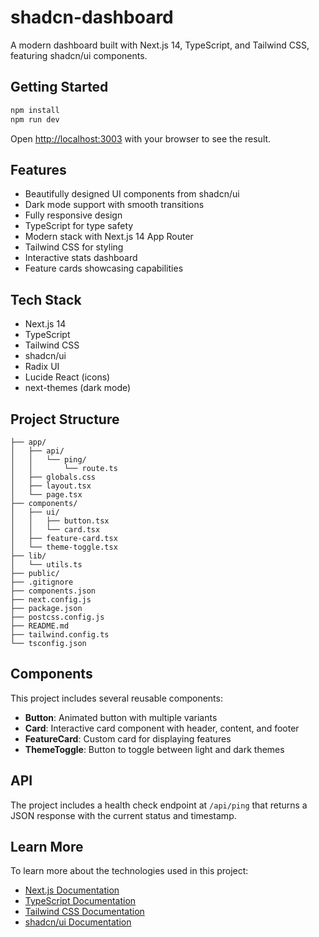 # shadcn-dashboard

A modern dashboard built with Next.js 14, TypeScript, and Tailwind CSS, featuring shadcn/ui components.

## Getting Started

```bash
npm install
npm run dev
```

Open [http://localhost:3003](http://localhost:3003) with your browser to see the result.

## Features

- Beautifully designed UI components from shadcn/ui
- Dark mode support with smooth transitions
- Fully responsive design
- TypeScript for type safety
- Modern stack with Next.js 14 App Router
- Tailwind CSS for styling
- Interactive stats dashboard
- Feature cards showcasing capabilities

## Tech Stack

- Next.js 14
- TypeScript
- Tailwind CSS
- shadcn/ui
- Radix UI
- Lucide React (icons)
- next-themes (dark mode)

## Project Structure

```
├── app/
│   ├── api/
│   │   └── ping/
│   │       └── route.ts
│   ├── globals.css
│   ├── layout.tsx
│   └── page.tsx
├── components/
│   ├── ui/
│   │   ├── button.tsx
│   │   └── card.tsx
│   ├── feature-card.tsx
│   └── theme-toggle.tsx
├── lib/
│   └── utils.ts
├── public/
├── .gitignore
├── components.json
├── next.config.js
├── package.json
├── postcss.config.js
├── README.md
├── tailwind.config.ts
└── tsconfig.json
```

## Components

This project includes several reusable components:

- **Button**: Animated button with multiple variants
- **Card**: Interactive card component with header, content, and footer
- **FeatureCard**: Custom card for displaying features
- **ThemeToggle**: Button to toggle between light and dark themes

## API

The project includes a health check endpoint at `/api/ping` that returns a JSON response with the current status and timestamp.

## Learn More

To learn more about the technologies used in this project:

- [Next.js Documentation](https://nextjs.org/docs)
- [TypeScript Documentation](https://www.typescriptlang.org/docs/)
- [Tailwind CSS Documentation](https://tailwindcss.com/docs)
- [shadcn/ui Documentation](https://ui.shadcn.com/)